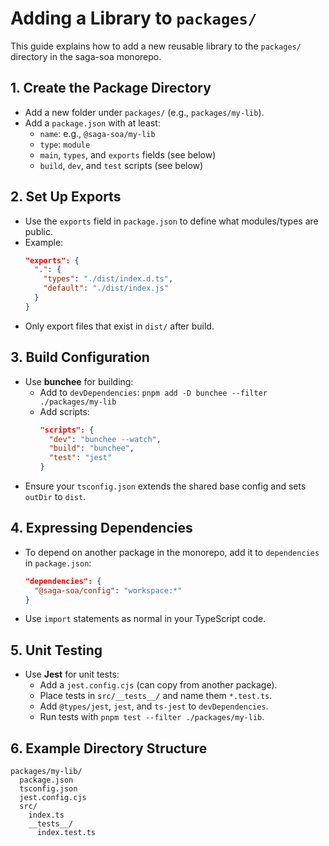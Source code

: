 # Adding a Library to `packages/`

This guide explains how to add a new reusable library to the `packages/` directory in the saga-soa monorepo.

## 1. Create the Package Directory

- Add a new folder under `packages/` (e.g., `packages/my-lib`).
- Add a `package.json` with at least:
  - `name`: e.g., `@saga-soa/my-lib`
  - `type`: `module`
  - `main`, `types`, and `exports` fields (see below)
  - `build`, `dev`, and `test` scripts (see below)

## 2. Set Up Exports

- Use the `exports` field in `package.json` to define what modules/types are public.
- Example:
  ```json
  "exports": {
    ".": {
      "types": "./dist/index.d.ts",
      "default": "./dist/index.js"
    }
  }
  ```
- Only export files that exist in `dist/` after build.

## 3. Build Configuration

- Use **bunchee** for building:
  - Add to `devDependencies`: `pnpm add -D bunchee --filter ./packages/my-lib`
  - Add scripts:
    ```json
    "scripts": {
      "dev": "bunchee --watch",
      "build": "bunchee",
      "test": "jest"
    }
    ```
- Ensure your `tsconfig.json` extends the shared base config and sets `outDir` to `dist`.

## 4. Expressing Dependencies

- To depend on another package in the monorepo, add it to `dependencies` in `package.json`:
  ```json
  "dependencies": {
    "@saga-soa/config": "workspace:*"
  }
  ```
- Use `import` statements as normal in your TypeScript code.

## 5. Unit Testing

- Use **Jest** for unit tests:
  - Add a `jest.config.cjs` (can copy from another package).
  - Place tests in `src/__tests__/` and name them `*.test.ts`.
  - Add `@types/jest`, `jest`, and `ts-jest` to `devDependencies`.
  - Run tests with `pnpm test --filter ./packages/my-lib`.

## 6. Example Directory Structure

```
packages/my-lib/
  package.json
  tsconfig.json
  jest.config.cjs
  src/
    index.ts
    __tests__/
      index.test.ts
```
